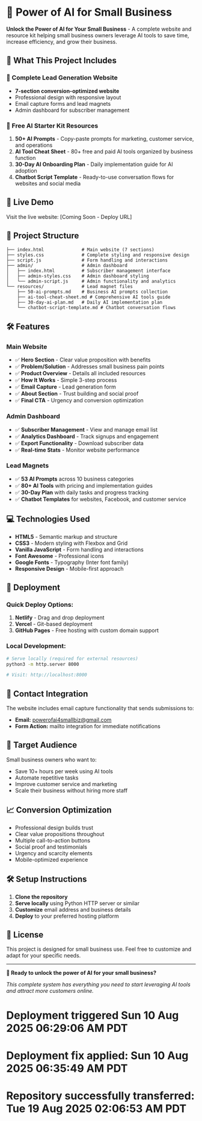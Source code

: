 # 🤖 Power of AI for Small Business

**Unlock the Power of AI for Your Small Business** - A complete website and resource kit helping small business owners leverage AI tools to save time, increase efficiency, and grow their business.

## 🎯 What This Project Includes

### 📧 Complete Lead Generation Website
- **7-section conversion-optimized website**
- Professional design with responsive layout
- Email capture forms and lead magnets
- Admin dashboard for subscriber management

### 🎁 Free AI Starter Kit Resources
1. **50+ AI Prompts** - Copy-paste prompts for marketing, customer service, and operations
2. **AI Tool Cheat Sheet** - 80+ free and paid AI tools organized by business function
3. **30-Day AI Onboarding Plan** - Daily implementation guide for AI adoption
4. **Chatbot Script Template** - Ready-to-use conversation flows for websites and social media

## 🚀 Live Demo

Visit the live website: [Coming Soon - Deploy URL]

## 📁 Project Structure

```
├── index.html              # Main website (7 sections)
├── styles.css              # Complete styling and responsive design
├── script.js               # Form handling and interactions
├── admin/                  # Admin dashboard
│   ├── index.html          # Subscriber management interface
│   ├── admin-styles.css    # Admin dashboard styling
│   └── admin-script.js     # Admin functionality and analytics
└── resources/              # Lead magnet files
    ├── 50-ai-prompts.md    # Business AI prompts collection
    ├── ai-tool-cheat-sheet.md # Comprehensive AI tools guide
    ├── 30-day-ai-plan.md   # Daily AI implementation plan
    └── chatbot-script-template.md # Chatbot conversation flows
```

## 🛠️ Features

### Main Website
- ✅ **Hero Section** - Clear value proposition with benefits
- ✅ **Problem/Solution** - Addresses small business pain points  
- ✅ **Product Overview** - Details all included resources
- ✅ **How It Works** - Simple 3-step process
- ✅ **Email Capture** - Lead generation form
- ✅ **About Section** - Trust building and social proof
- ✅ **Final CTA** - Urgency and conversion optimization

### Admin Dashboard
- ✅ **Subscriber Management** - View and manage email list
- ✅ **Analytics Dashboard** - Track signups and engagement
- ✅ **Export Functionality** - Download subscriber data
- ✅ **Real-time Stats** - Monitor website performance

### Lead Magnets
- ✅ **53 AI Prompts** across 10 business categories
- ✅ **80+ AI Tools** with pricing and implementation guides
- ✅ **30-Day Plan** with daily tasks and progress tracking
- ✅ **Chatbot Templates** for websites, Facebook, and customer service

## 💻 Technologies Used

- **HTML5** - Semantic markup and structure
- **CSS3** - Modern styling with Flexbox and Grid
- **Vanilla JavaScript** - Form handling and interactions
- **Font Awesome** - Professional icons
- **Google Fonts** - Typography (Inter font family)
- **Responsive Design** - Mobile-first approach

## 🚀 Deployment

### Quick Deploy Options:
1. **Netlify** - Drag and drop deployment
2. **Vercel** - Git-based deployment
3. **GitHub Pages** - Free hosting with custom domain support

### Local Development:
```bash
# Serve locally (required for external resources)
python3 -m http.server 8000

# Visit: http://localhost:8000
```

## 📧 Contact Integration

The website includes email capture functionality that sends submissions to:
- **Email:** powerofai4smallbiz@gmail.com
- **Form Action:** mailto integration for immediate notifications

## 🎯 Target Audience

Small business owners who want to:
- Save 10+ hours per week using AI tools
- Automate repetitive tasks
- Improve customer service and marketing
- Scale their business without hiring more staff

## 📈 Conversion Optimization

- Professional design builds trust
- Clear value propositions throughout
- Multiple call-to-action buttons
- Social proof and testimonials
- Urgency and scarcity elements
- Mobile-optimized experience

## 🛠️ Setup Instructions

1. **Clone the repository**
2. **Serve locally** using Python HTTP server or similar
3. **Customize** email address and business details
4. **Deploy** to your preferred hosting platform

## 📝 License

This project is designed for small business use. Feel free to customize and adapt for your specific needs.

---

**🚀 Ready to unlock the power of AI for your small business?**

*This complete system has everything you need to start leveraging AI tools and attract more customers online.*
# Deployment triggered Sun 10 Aug 2025 06:29:06 AM PDT
# Deployment fix applied: Sun 10 Aug 2025 06:35:49 AM PDT
# Repository successfully transferred: Tue 19 Aug 2025 02:06:53 AM PDT
